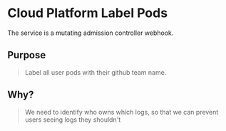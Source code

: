 # Cloud Platform Label Pods

The service is a mutating admission controller webhook.

## Purpose

> Label all user pods with their github team name.

## Why? 

> We need to identify who owns which logs, so that we can prevent users seeing logs they shouldn't

